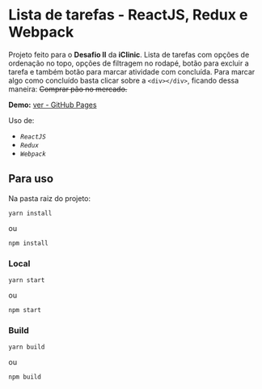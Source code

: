 # Lista de tarefas - ReactJS, Redux e Webpack

Projeto feito para o **Desafio II** da **iClinic**.
Lista de tarefas com opções de ordenação no topo, opções de filtragem no rodapé, botão para excluir a tarefa e também botão para marcar atividade com concluída.
Para marcar algo como concluído basta clicar sobre a `<div></div>`, ficando dessa maneira:
~~Comprar pão no mercado.~~

**Demo:** [ver - GitHub Pages](https://mauriciord.github.io/lista-tarefas-react/)

Uso de:
- _`ReactJS`_
- _`Redux`_
- _`Webpack`_

## Para uso

Na pasta raiz do projeto:
```
yarn install
```
ou
```
npm install
```

### Local
```
yarn start
```
ou
```
npm start
```

### Build
```
yarn build
```
ou
```
npm build
```


